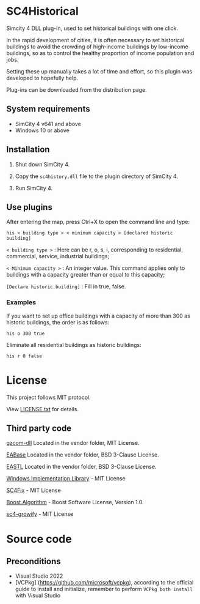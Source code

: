 # SC4Historical

Simcity 4 DLL plug-in, used to set historical buildings with one click.

In the rapid development of cities, it is often necessary to set historical buildings to avoid the crowding of high-income buildings by low-income buildings, so as to control the healthy proportion of income population and jobs.

Setting these up manually takes a lot of time and effort, so this plugin was developed to hopefully help.



Plug-ins can be downloaded from the distribution page.

## System requirements

* SimCity 4 v641 and above
* Windows 10 or above

## Installation

1. Shut down SimCity 4.

2. Copy the `sc4history.dll` file to the plugin directory of SimCity 4.

3. Run SimCity 4.

## Use plugins

After entering the map, press Ctrl+X to open the command line and type:

`his < building type > < minimum capacity > [declared historic building]`


`< building type >` : Here can be r, o, s, i, corresponding to residential, commercial, service, industrial buildings;

`< Minimum capacity >` : An integer value. This command applies only to buildings with a capacity greater than or equal to this capacity;

`[Declare historic building]` : Fill in true, false.

### Examples

If you want to set up office buildings with a capacity of more than 300 as historic buildings, the order is as follows:

`his o 300 true`

Eliminate all residential buildings as historic buildings:

`his r 0 false`

# License

This project follows MIT protocol.

View [LICENSE.txt](LICENSE.txt) for details.

## Third party code

[gzcom-dll](https://github.com/nsgomez/gzcom-dll/tree/master) Located in the vendor folder, MIT License.

[EABase](https://github.com/electronicarts/EABase) Located in the vendor folder, BSD 3-Clause License.

[EASTL](https://github.com/electronicarts/EASTL) Located in the vendor folder, BSD 3-Clause License.

[Windows Implementation Library](https://github.com/microsoft/wil) - MIT License

[SC4Fix](https://github.com/nsgomez/sc4fix) - MIT License

[Boost.Algorithm](https://www.boost.org/doc/libs/1_84_0/libs/algorithm/doc/html/index.html) - Boost Software License,  Version 1.0.

[sc4-growify](https://github.com/0xC0000054/sc4-growify) - MIT License   

# Source code

## Preconditions

* Visual Studio 2022
* [VCPkg] (https://github.com/microsoft/vcpkg), according to the official guide to install and initialize, remember to perform ` VCPkg both install ` with Visual Studio